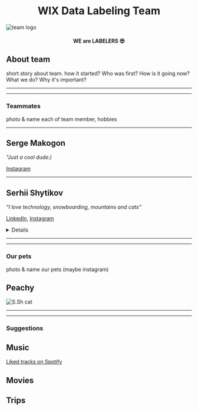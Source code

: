 <h1 align="center">WIX Data Labeling Team</h1>
<img src="/img/picks.jpg" alt="team logo" style="display:block; margin-left:auto;
margin-right:auto;">
<h4 align="center">WE are LABELERS 😎</h4>

## About team

short story about team. how it started? Who was first? How is it going now? What we do? Why it's important?

---
---
### Teammates
photo & name each of team member, hobbies

---
## Serge Makogon
*"Just a cool dude:)*


[Instagram](https://https://www.instagram.com/sergemakogon/)

---
## Serhii Shytikov
*"I love technology, snowboarding, mountains and cats"*

[LinkedIn](https://www.linkedin.com/in/sergey-shytikov/),
[Instagram](https://www.instagram.com/sergiusz_sz/)
<details>

![S.Sh](/Serhii_Shy/S.Sh%20Wix.jpg)

</details>

---
---
### Our pets
photo & name our pets (maybe instagram)
## Peachy
![S.Sh cat](pets/Peachy.jpeg)

---
---
### Suggestions

## Music
[Liked tracks on Spotify](https://open.spotify.com/playlist/5PwNHMKdtfEtTuW7a0Fctv?si=82fQsuaATnSElXzZEln6Zg)

## Movies

## Trips

